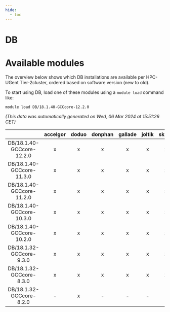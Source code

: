 ```yaml
---
hide:
  - toc
---
```


DB
==

# Available modules


The overview below shows which DB installations are available per HPC-UGent Tier-2cluster, ordered based on software version (new to old).

To start using DB, load one of these modules using a `module load` command like:

```shell
module load DB/18.1.40-GCCcore-12.2.0
```

*(This data was automatically generated on Wed, 06 Mar 2024 at 15:51:26 CET)*  

| |accelgor|doduo|donphan|gallade|joltik|skitty|
| :---: | :---: | :---: | :---: | :---: | :---: | :---: |
|DB/18.1.40-GCCcore-12.2.0|x|x|x|x|x|x|
|DB/18.1.40-GCCcore-11.3.0|x|x|x|x|x|x|
|DB/18.1.40-GCCcore-11.2.0|x|x|x|x|x|x|
|DB/18.1.40-GCCcore-10.3.0|x|x|x|x|x|x|
|DB/18.1.40-GCCcore-10.2.0|x|x|x|x|x|x|
|DB/18.1.32-GCCcore-9.3.0|x|x|x|x|x|x|
|DB/18.1.32-GCCcore-8.3.0|x|x|x|x|x|x|
|DB/18.1.32-GCCcore-8.2.0|-|x|-|-|-|-|
